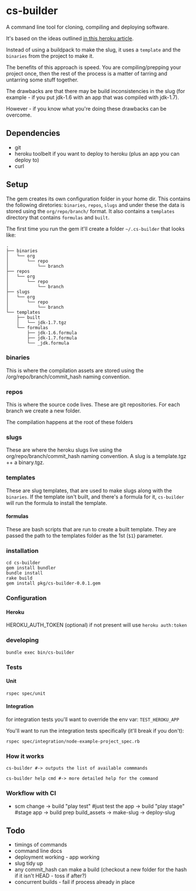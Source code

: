 # cs-builder

A command line tool for cloning, compiling and deploying software.

It's based on the ideas outlined [in this heroku article](https://devcenter.heroku.com/articles/platform-api-deploying-slugs).


Instead of using a buildpack to make the slug, it uses a `template` and the `binaries` from the project to make it.

The benefits of this approach is speed. You are compiling/prepping your project once, then the rest of the process is a matter of tarring and untarring some stuff together.

The drawbacks are that there may be build inconsistencies in the slug (for example - if you put jdk-1.6 with an app that was compiled with jdk-1.7).

However - if you know what you're doing these drawbacks can be overcome.

## Dependencies

* git
* heroku toolbelt if you want to deploy to heroku (plus an app you can deploy to)
* curl

## Setup

The gem creates its own configuration folder in your home dir. This contains the following diretories: `binaries`, `repos`, `slugs` and under these the data is stored using the `org/repo/branch/` format. It also contains a `templates` directory that contains `formulas` and `built`.

The first time you run the gem it'll create a folder `~/.cs-builder` that
looks like:

    .
    ├── binaries
    │   └── org
    │       └── repo
    │           └── branch
    ├── repos
    │   └── org
    │       └── repo
    │           └── branch
    ├── slugs
    │   └── org
    │       └── repo
    │           └── branch
    └── templates
        ├── built
        │   └── jdk-1.7.tgz
        └── formulas
            ├── jdk-1.6.formula
            ├── jdk-1.7.formula
            └── _jdk.formula

### binaries

This is where the compilation assets are stored using the /org/repo/branch/commit_hash
naming convention.

### repos

This is where the source code lives. These are git repositories. For each branch we create a new folder.

The compilation happens at the root of these folders

### slugs

These are where the heroku slugs live using the org/repo/branch/commit_hash
naming convention. A slug is a template.tgz ++ a binary.tgz.

### templates

These are slug templates, that are used to make slugs along with the `binaries`. If the template isn't built, and there's a formula for it, `cs-builder` will run the formula to install the template.

#### formulas

These are bash scripts that are run to create a built template. They are passed the path to the templates folder as the 1st (`$1`) parameter.


### installation

    cd cs-builder
    gem install bundler
    bundle install
    rake build
    gem install pkg/cs-builder-0.0.1.gem
    
### Configuration

#### Heroku

HEROKU_AUTH_TOKEN (optional) if not present will use `heroku auth:token`

### developing

    bundle exec bin/cs-builder


### Tests

#### Unit 

    rspec spec/unit
    
    
#### Integration

for integration tests you'll want to override the env var: `TEST_HEROKU_APP`

You'll want to run the integration tests specifically (it'll break if you don't): 

    rspec spec/integration/node-example-project_spec.rb


### How it works

    cs-builder #-> outputs the list of available commmands

    cs-builder help cmd #-> more detailed help for the command

### Workflow with CI

* scm change
  -> build "play test" #just test the app
  -> build "play stage" #stage app
  -> build prep build_assets
  -> make-slug
  -> deploy-slug


## Todo

* timings of commands
* command line docs
* deployment working - app working
* slug tidy up
* any commit_hash can make a build (checkout a new folder for the hash if it isn't HEAD - toss if after?)
* concurrent builds - fail if process already in place
